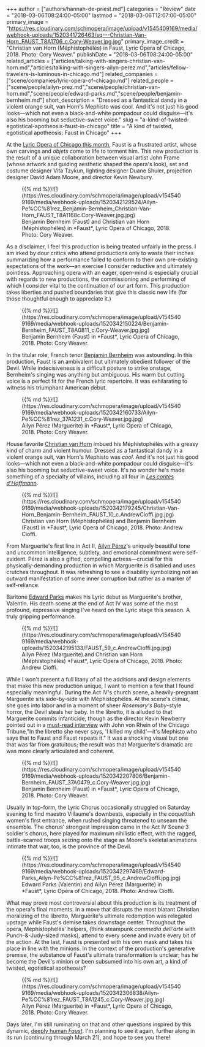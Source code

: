 +++
author = ["authors/hannah-de-priest.md"]
categories = "Review"
date = "2018-03-06T08:24:00-05:00"
lastmod = "2018-03-06T12:07:00-05:00"
primary_image = "https://res.cloudinary.com/schmopera/image/upload/v1545409169/media/webhook-uploads/1520341726463/sq---Christian-Van-Horn_FAUST_T8A1706_c.Cory-Weaver.jpg.jpg"
primary_image_credit = "Christian van Horn (Méphistophélès) in Faust, Lyric Opera of Chicago, 2018. Photo: Cory Weaver."
publishDate = "2018-03-06T08:24:00-05:00"
related_articles = ["articles/talking-with-singers-christian-van-horn.md","articles/talking-with-singers-ailyn-perez.md","articles/fellow-travelers-is-luminous-in-chicago.md"]
related_companies = ["scene/companies/lyric-opera-of-chicago.md"]
related_people = ["scene/people/ailyn-prez.md","scene/people/christian-van-horn.md","scene/people/edward-parks.md","scene/people/benjamin-bernheim.md"]
short_description = "Dressed as a fantastical dandy in a violent orange suit, van Horn&#039;s Mephisto was cool. And it&#039;s not just his good looks—which not even a black-and-white pompadour could disguise—it&#039;s also his booming but seductive-sweet voice."
slug = "a-kind-of-twisted-egotistical-apotheosis-faust-in-chicago"
title = "A kind of twisted, egotistical apotheosis: Faust in Chicago"
+++

At the [Lyric Opera of Chicago this month](https://www.lyricopera.org/concertstickets/calendar/2017-2018/productions/lyricopera/faust-opera-tickets#), Faust is a frustrated artist, whose own carvings and *objets* come to life to torment him. This new production is the result of a unique collaboration between visual artist John Frame (whose artwork and guiding aesthetic shaped the opera's look), set and costume designer Vita Tzykun, lighting designer Duane Shuler, projection designer David Adam Moore, and director Kevin Newbury. 

<figure data-type="image">{{% md %}}![](https://res.cloudinary.com/schmopera/image/upload/v1545409169/media/webhook-uploads/1520342129524/Ailyn-Pe%CC%81rez_Benjamin-Bernheim_Christian-Van-Horn_FAUST_T8A1168c.Cory-Weaver.jpg.jpg)
<figcaption>Benjamin Bernheim (Faust) and Christian van Horn (Méphistophélès) in *Faust*, Lyric Opera of Chicago, 2018. Photo: Cory Weaver.</figcaption>
</figure>

As a disclaimer, I feel this production is being treated unfairly in the press. I am irked by dour critics who attend productions only to waste their inches summarizing how a performance failed to conform to their own pre-existing expectations of the work—an exercise I consider reductive and ultimately pointless. Approaching opera with an eager, open-mind is especially crucial with regards to new productions, the commissioning and performing of which I consider vital to the continuation of our art form. This production takes liberties and pushed boundaries that give this classic new life (for those thoughtful enough to appreciate it.)

<figure data-type="image">{{% md %}}![](https://res.cloudinary.com/schmopera/image/upload/v1545409169/media/webhook-uploads/1520342150224/Benjamin-Bernheim_FAUST_T8A0811_c.Cory-Weaver.jpg.jpg)
<figcaption>Benjamin Bernheim (Faust) in *Faust*, Lyric Opera of Chicago, 2018. Photo: Cory Weaver.</figcaption>
</figure>

In the titular role, French tenor [Benjamin Bernheim](/scene/people/benjamin-bernheim/) was astounding. In this production, Faust is an ambivalent but ultimately obedient follower of the Devil. While indecisiveness is a difficult posture to strike onstage, Bernheim's singing was anything but ambiguous. His warm but cutting voice is a perfect fit for the French lyric repertoire. It was exhilarating to witness his triumphant American debut.

<figure data-type="image">{{% md %}}![](https://res.cloudinary.com/schmopera/image/upload/v1545409169/media/webhook-uploads/1520342160733/Ailyn-Pe%CC%81rez_37A1231_c.Cory-Weaver.jpg.jpg)
<figcaption>Ailyn Pérez (Marguerite) in *Faust*, Lyric Opera of Chicago, 2018. Photo: Cory Weaver.</figcaption>
</figure>

House favorite [Christian van Horn](/talking-with-singers-christian-van-horn/) imbued his Méphistophélès with a greasy kind of charm and violent humour. Dressed as a fantastical dandy in a violent orange suit, van Horn's Mephisto was *cool*. And it's not just his good looks—which not even a black-and-white pompadour could disguise—it's also his booming but seductive-sweet voice. It's no wonder he's made something of a specialty of villains, including all four in [*Les contes d'Hoffmann*](http://www.christianvanhorn.com/4-villians).

<figure data-type="image">{{% md %}}![](https://res.cloudinary.com/schmopera/image/upload/v1545409169/media/webhook-uploads/1520342179245/Christian-Van-Horn_Benjamin-Bernheim_FAUST_10_c.AndrewCioffi.jpg.jpg)
<figcaption>Christian van Horn (Méphistophélès) and Benjamin Bernheim (Faust) in *Faust*, Lyric Opera of Chicago, 2018. Photo: Andrew Cioffi.</figcaption>
</figure>

From Marguerite's first line in Act II, [Ailyn Pérez](/talking-with-singers-ailyn-perez/)'s uniquely beautiful tone and uncommon intelligence, subtlety, and emotional commitment were self-evident. Pérez is also a gifted, compelling actress—crucial for this physically-demanding production in which Marguerite is disabled and uses crutches throughout. It was refreshing to see a disability symbolizing not an outward manifestation of some inner corruption but rather as a marker of self-reliance. 

Baritone [Edward Parks](/scene/people/edward-parks/) makes his Lyric debut as Marguerite's brother, Valentin. His death scene at the end of Act IV was some of the most profound, expressive singing I've heard on the Lyric stage this season. A truly gripping performance.

<figure data-type="image">{{% md %}}![](https://res.cloudinary.com/schmopera/image/upload/v1545409169/media/webhook-uploads/1520342195133/FAUST_59_c.AndrewCioffi.jpg.jpg)
<figcaption>Ailyn Pérez (Marguerite) and Christian van Horn (Méphistophélès) *Faust*, Lyric Opera of Chicago, 2018. Photo: Andrew Cioffi.</figcaption>
</figure>

While I won't present a full litany of all the additions and design elements that make this new production unique, I want to mention a few that I found especially meaningful. During the Act IV's church scene, a heavily-pregnant Marguerite sits side-by-side with Méphistophélès. At the scene's climax, she goes into labor and in a moment of sheer *Rosemary's Baby*-style horror, the Devil steals her baby. In the libretto, it is alluded to that Marguerite commits infanticide, though as the director Kevin Newberry pointed out in a [must-read interview](http://www.chicagotribune.com/entertainment/music/vonrhein/ct-ent-classical-lyric-faust-preview-0228-story.html) with John von Rhein of the Chicago Tribune,"In the libretto she never says, 'I killed my child'—it's Mephisto who says that to Faust and Faust repeats it." It was a shocking visual but one that was far from gratuitous; the result was that Marguerite's dramatic arc was more clearly articulated and coherent.

<figure data-type="image">{{% md %}}![](https://res.cloudinary.com/schmopera/image/upload/v1545409169/media/webhook-uploads/1520342207806/Benjamin-Bernheim_FAUST_37A0479_c.Cory-Weaver.jpg.jpg)
<figcaption>Benjamin Bernheim (Faust) in *Faust*, Lyric Opera of Chicago, 2018. Photo: Cory Weaver.</figcaption>
</figure>

Usually in top-form, the Lyric Chorus occasionally struggled on Saturday evening to find maestro Villaume's downbeats, especially in the coquettish women's first entrance, when rushed singing threatened to unseam the ensemble. The chorus' strongest impression came in the Act IV Scene 3 soldier's chorus, here played for maximum nihilistic effect, with the ragged, battle-scarred troops seizing onto the stage as Moore's skeletal animations intimate that war, too, is the province of the Devil.

<figure data-type="image">{{% md %}}![](https://res.cloudinary.com/schmopera/image/upload/v1545409169/media/webhook-uploads/1520342297469/Edward-Parks_Ailyn-Pe%CC%81rez_FAUST_95_c.AndrewCioffi.jpg.jpg)
<figcaption>Edward Parks (Valentin) and Ailyn Pérez (Marguerite) in *Faust*, Lyric Opera of Chicago, 2018. Photo: Andrew Cioffi.</figcaption>
</figure>

What may prove most controversial about this production is its treatment of the opera's final moments. In a move that disrupts the most blatant Christian moralizing of the libretto, Marguerite's ultimate redemption was relegated upstage while Faust's demise takes downstage center. Throughout the opera, Méphistophélès' helpers, (think steampunk *commedia dell'arte* with Punch-&-Judy-sized masks), attend to every scene and invade every bit of the action. At the last, Faust is presented with his own mask and takes his place in line with the minions. In the context of the production's generative premise, the substance of Faust's ultimate transformation is unclear; has he become the Devil's minion or been subsumed into his own art, a kind of twisted, egotistical apotheosis?

<figure data-type="image">{{% md %}}![](https://res.cloudinary.com/schmopera/image/upload/v1545409169/media/webhook-uploads/1520342306838/Ailyn-Pe%CC%81rez_FAUST_T8A1245_c.Cory-Weaver.jpg.jpg)
<figcaption>Ailyn Pérez (Marguerite) in *Faust*, Lyric Opera of Chicago, 2018. Photo: Cory Weaver.</figcaption>
</figure>

Days later, I'm still ruminating on that and other questions inspired by this dynamic, [deeply human *Faust*](https://www.lyricopera.org/concertstickets/calendar/2017-2018/productions/lyricopera/faust-opera-tickets#). I'm planning to see it again, further along in its run (continuing through March 21), and hope to see you there!
